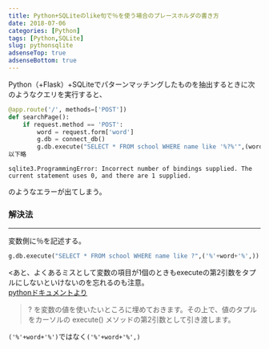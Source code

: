 ```yaml
---
title: Python+SQLiteのlike句で％を使う場合のプレースホルダの書き方
date: 2018-07-06
categories: [Python]
tags: [Python,SQLite]
slug: pythonsqlite
adsenseTop: true
adsenseBottom: true
---
```


Python（+Flask）+SQLiteでパターンマッチングしたものを抽出するときに次のようなクエリを実行すると、  
```python
@app.route('/', methods=['POST'])
def searchPage():
    if request.method == 'POST':
        word = request.form['word']
        g.db = connect_db()
        g.db.execute("SELECT * FROM school WHERE name like '%?%'",(word,))
以下略
```
```
sqlite3.ProgrammingError: Incorrect number of bindings supplied. The current statement uses 0, and there are 1 supplied.
```

のようなエラーが出てしまう。

### 解決法
---

変数側に％を記述する。
```python
g.db.execute("SELECT * FROM school WHERE name like ?",('%'+word+'%',))
```

<あと、よくあるミスとして変数の項目が1個のときもexecuteの第2引数をタプルにしないといけないのを忘れるのも注意。   
[pythonドキュメントより](https://docs.python.jp/3/library/sqlite3.html)  

> ? を変数の値を使いたいところに埋めておきます。その上で、値のタプルをカーソルの execute() メソッドの第2引数として引き渡します。

`('%'+word+'%')`ではなく`('%'+word+'%',)`
